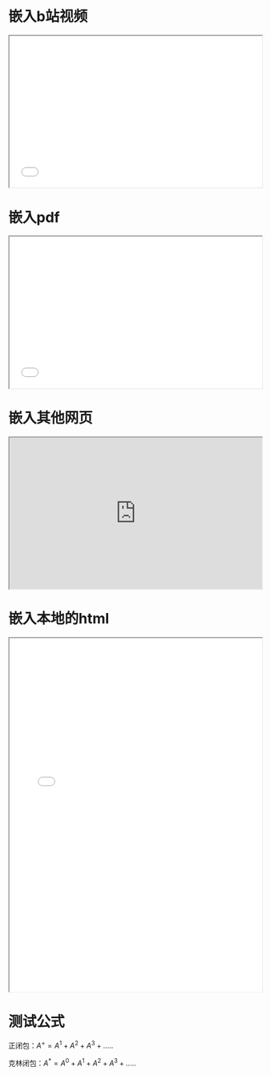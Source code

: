 # 嵌入b站视频
<div style="position: relative; padding: 30% 45%;">
<iframe style="position: absolute; width: 100%; height: 100%; left: 0; top: 0;" src="//player.bilibili.com/player.html?aid=96122467&bvid=BV1JE411V765&cid=164074828&p=1" allowfullscreen="true"></iframe>
</div>
<div style="margin:32px"></div>

# 嵌入pdf
<div style="position: relative; padding: 30% 45%;">
<iframe style="position: absolute; width: 100%; height: 100%; left: 0; top: 0;" src="/other/test/1512.03385.pdf""></iframe>
</div>
<div style="margin:32px"></div>

# 嵌入其他网页
<div style="position: relative; padding: 30% 45%;">
<iframe style="position: absolute; width: 100%; height: 100%; left: 0; top: 0;" src="https://www.geogebra.org/3d""></iframe>
</div>
<div style="margin:32px"></div>

# 嵌入本地的html
<div style="position: relative; padding: 70% 45%;">
<iframe style="position: absolute; width: 100%; height: 100%; left: 0; top: 0;" src="/other/test/README.html""></iframe>
</div>
<div style="margin:32px"></div>

# 测试公式
正闭包：$A^+=A^1+A^2+A^3+.....$

克林闭包：$A^*=A^0+A^1+A^2+A^3+.....$